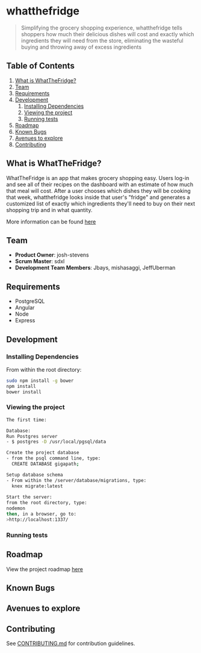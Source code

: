 # whatthefridge

  > Simplifying the grocery shopping experience, whatthefridge tells shoppers how much their delicious dishes will cost and exactly which ingredients they will need from the store, eliminating the wasteful buying and throwing away of excess ingredients

## Table of Contents

1. [What is WhatTheFridge?](#what-is-whatthefridge)
1. [Team](#team)
1. [Requirements](#requirements)
1. [Development](#development)
    1. [Installing Dependencies](#installing-dependencies)
    1. [Viewing the project](#viewing-the-project)
    1. [Running tests](#running-tests)
1. [Roadmap](#roadmap)
1. [Known Bugs](#known-bugs)
1. [Avenues to explore](#avenues-to-explore)
1. [Contributing](#contributing)


## What is WhatTheFridge?
WhatTheFridge is an app that makes grocery shopping easy. Users log-in and see all of their recipes on the dashboard with an estimate of how much that meal will cost. After a user chooses which dishes they will be cooking that week, whatthefridge looks inside that user's "fridge" and generates a customized list of exactly which ingredients they'll need to buy on their next shopping trip and in what quantity. 

More information can be found [here](https://github.com/gigapath/whatthefridge/blob/master/_PRESS-RELEASE.md)

## Team

  - __Product Owner__: josh-stevens
  - __Scrum Master__: sdxl
  - __Development Team Members__: Jbays, mishasaggi, JeffUberman 
  
## Requirements
- PostgreSQL
- Angular 
- Node
- Express

## Development

### Installing Dependencies

From within the root directory:

```sh
sudo npm install -g bower
npm install
bower install
```

### Viewing the project
```sh
The first time: 

Database: 
Run Postgres server
- $ postgres -D /usr/local/pgsql/data

Create the project database
- from the psql command line, type:
  CREATE DATABASE gigapath;

Setup database schema
- From within the /server/database/migrations, type:
  knex migrate:latest
   
Start the server:
from the root directory, type:
nodemon
then, in a browser, go to:
>http://localhost:1337/
```

### Running tests


## Roadmap

View the project roadmap [here](https://github.com/gigapath/whatthefridge/issues)

## Known Bugs

## Avenues to explore


## Contributing

See [CONTRIBUTING.md](https://github.com/gigapath/whatthefridge/blob/master/_CONTRIBUTING.md) for contribution guidelines.
